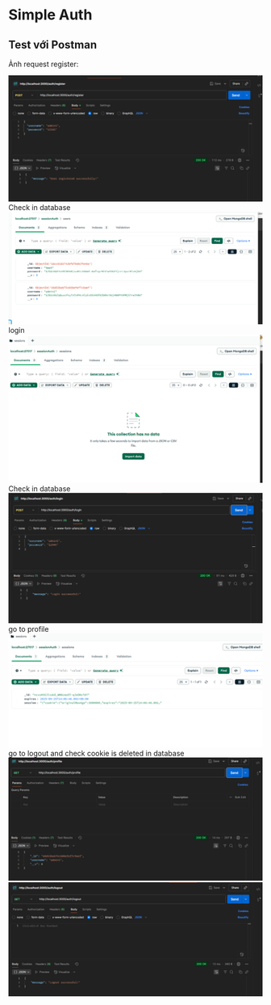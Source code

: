 # Simple Auth

## Test với Postman

Ảnh request register:  

![Register với Postman](./public/img/1.png)
Check in database
![user đã đăng kí](./public/img/2.png)
login
![user đăng nhập](./public/img/3.png)
Check in database
![check data](./public/img/4.png)
go to profile
![profile](./public/img/5.png)
go to logout and check cookie is deleted in database
![logout](./public/img/6.png)
![logout](./public/img/7.png)

